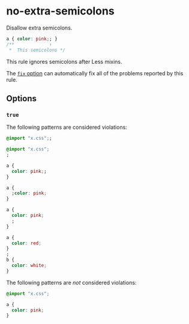 # no-extra-semicolons

Disallow extra semicolons.

<!-- prettier-ignore -->
```css
a { color: pink;; }
/**             ↑
 *  This semicolons */
```

This rule ignores semicolons after Less mixins.

The [`fix` option](https://github.com/stylelint/stylelint/tree/13.7.0/docs/user-guide/usage/options.md#fix) can automatically fix all of the problems reported by this rule.

## Options

### `true`

The following patterns are considered violations:

<!-- prettier-ignore -->
```css
@import "x.css";;
```

<!-- prettier-ignore -->
```css
@import "x.css";
;
```

<!-- prettier-ignore -->
```css
a {
  color: pink;;
}
```

<!-- prettier-ignore -->
```css
a {
  ;color: pink;
}
```

<!-- prettier-ignore -->
```css
a {
  color: pink;
  ;
}
```

<!-- prettier-ignore -->
```css
a {
  color: red;
}
;
b {
  color: white;
}
```

The following patterns are _not_ considered violations:

<!-- prettier-ignore -->
```css
@import "x.css";
```

<!-- prettier-ignore -->
```css
a {
  color: pink;
}
```
